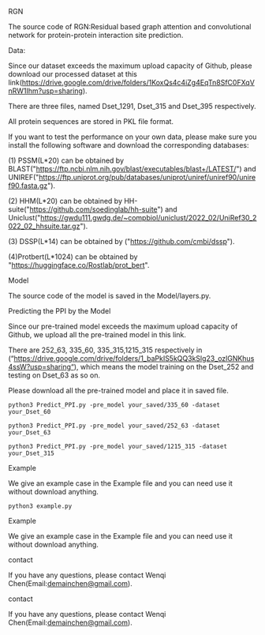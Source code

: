 

RGN

The source code of RGN:Residual based graph attention and convolutional network for protein-protein interaction site prediction.

Data:

Since our dataset exceeds the maximum upload capacity of Github, please download our processed dataset at this link(https://drive.google.com/drive/folders/1KoxQs4c4iZg4EqTn8SfC0FXqVnRW1Ihm?usp=sharing).

There are three files, named Dset_1291, Dset_315 and Dset_395 respectively.

All protein sequences are stored in PKL file format.

If you want to test the performance on your own data, please make sure you install the following software and download the corresponding databases:

(1) PSSM(L*20) can be obtained by BLAST("https://ftp.ncbi.nlm.nih.gov/blast/executables/blast+/LATEST/") and UNIREF("https://ftp.uniprot.org/pub/databases/uniprot/uniref/uniref90/uniref90.fasta.gz").

(2) HHM(L*20) can be obtained by HH-suite("https://github.com/soedinglab/hh-suite") and 	Uniclust("https://gwdu111.gwdg.de/~compbiol/uniclust/2022_02/UniRef30_2022_02_hhsuite.tar.gz").

(3) DSSP(L*14) can be obtained by ("https://github.com/cmbi/dssp").

(4)Protbert(L*1024) can be obtained by "https://huggingface.co/Rostlab/prot_bert".



Model

The source code of the model is saved in the Model/layers.py. 

Predicting the PPI by the Model

Since our pre-trained model exceeds the maximum upload capacity of Github, we upload all the pre-trained model in this link. 

There are 252_63, 335_60, 335_315,1215_315 respectively in (“https://drive.google.com/drive/folders/1_baPkIS5kQQ3kSlg23_ozlGNKhus4ssW?usp=sharing“), which means the model training on the Dset_252 and testing on Dset_63 as so on.

Please download all the pre-trained model and place it in saved file.

    python3 Predict_PPI.py -pre_model your_saved/335_60 -dataset your_Dset_60

    python3 Predict_PPI.py -pre_model your_saved/252_63 -dataset your_Dset_63

    python3 Predict_PPI.py -pre_model your_saved/1215_315 -dataset your_Dset_315

Example

We give an example case in the Example file and you can need use it without download anything.

    python3 example.py 

Example

We give an example case in the Example file and you can need use it without download anything.

contact

If you have any questions, please contact Wenqi Chen(Email:demainchen@gmail.com).

contact

If you have any questions, please contact Wenqi Chen(Email:demainchen@gmail.com).
